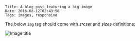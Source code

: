     Title: A blog post featuring a big image
    Date: 2016-08-12T02:43:56
    Tags: images, responsive

The below `img` tag should come with _srcset_ and _sizes_ definitions:

![Image title](/img/800px-image.gif)
